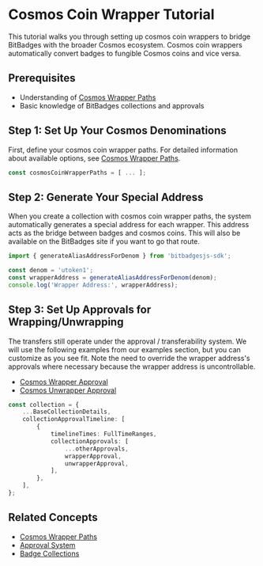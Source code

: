 # Cosmos Coin Wrapper Tutorial

This tutorial walks you through setting up cosmos coin wrappers to bridge BitBadges with the broader Cosmos ecosystem. Cosmos coin wrappers automatically convert badges to fungible Cosmos coins and vice versa.

## Prerequisites

* Understanding of [Cosmos Wrapper Paths](../concepts/cosmos-wrapper-paths.md)
* Basic knowledge of BitBadges collections and approvals

## Step 1: Set Up Your Cosmos Denominations

First, define your cosmos coin wrapper paths. For detailed information about available options, see [Cosmos Wrapper Paths](../concepts/cosmos-wrapper-paths.md).

```typescript
const cosmosCoinWrapperPaths = [ ... ];
```

## Step 2: Generate Your Special Address

When you create a collection with cosmos coin wrapper paths, the system automatically generates a special address for each wrapper. This address acts as the bridge between badges and cosmos coins. This will also be available on the BitBadges site if you want to go that route.

```typescript
import { generateAliasAddressForDenom } from 'bitbadgesjs-sdk';

const denom = 'utoken1';
const wrapperAddress = generateAliasAddressForDenom(denom);
console.log('Wrapper Address:', wrapperAddress);
```

## Step 3: Set Up Approvals for Wrapping/Unwrapping

The transfers still operate under the approval / transferability system. We will use the following examples from our examples section, but you can customize as you see fit. Note the need to override the wrapper address's approvals where necessary because the wrapper address is uncontrollable.

* [Cosmos Wrapper Approval](approvals/cosmos-wrapper-approval.md)
* [Cosmos Unwrapper Approval](approvals/cosmos-unwrapper-approval.md)

```typescript
const collection = {
    ...BaseCollectionDetails,
    collectionApprovalTimeline: [
        {
            timelineTimes: FullTimeRanges,
            collectionApprovals: [
                ...otherApprovals,
                wrapperApproval,
                unwrapperApproval,
            ],
        },
    ],
};
```

## Related Concepts

* [Cosmos Wrapper Paths](../concepts/cosmos-wrapper-paths.md)
* [Approval System](../concepts/approval-criteria/)
* [Badge Collections](../concepts/badge-collections.md)
